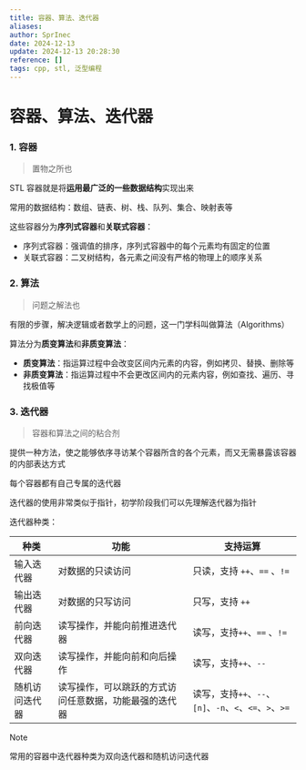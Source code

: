 ```yaml
---
title: 容器、算法、迭代器
aliases: 
author: SprInec
date: 2024-12-13
update: 2024-12-13 20:28:30
reference: []
tags: cpp, stl, 泛型编程
---
```

# 容器、算法、迭代器

### 1. 容器

> 置物之所也

STL 容器就是将**运用最广泛的一些数据结构**实现出来

常用的数据结构：数组、链表、树、栈、队列、集合、映射表等

这些容器分为**序列式容器**和**关联式容器**：

- 序列式容器：强调值的排序，序列式容器中的每个元素均有固定的位置
- 关联式容器：二叉树结构，各元素之间没有严格的物理上的顺序关系

### 2. 算法

> 问题之解法也

有限的步骤，解决逻辑或者数学上的问题，这一门学科叫做算法（Algorithms）

算法分为**质变算法**和**非质变算法**：

- **质变算法**：指运算过程中会改变区间内元素的内容，例如拷贝、替换、删除等
- **非质变算法**：指运算过程中不会更改区间内的元素内容，例如查找、遍历、寻找极值等

### 3. 迭代器

> 容器和算法之间的粘合剂

提供一种方法，使之能够依序寻访某个容器所含的各个元素，而又无需暴露该容器的内部表达方式

每个容器都有自己专属的迭代器

迭代器的使用非常类似于指针，初学阶段我们可以先理解迭代器为指针

迭代器种类：

| 种类        | 功能<br>                      | 支持运算                                        |
| --------- | --------------------------- | ------------------------------------------- |
| 输入迭代器<br> | 对数据的只读访问                    | 只读，支持 `++`、`==` 、`!=`                       |
| 输出迭代器     | 对数据的只写访问                    | 只写，支持 `++`                                  |
| 前向迭代器     | 读写操作，并能向前推进迭代器              | 读写，支持`++`、`==` 、`!=`                        |
| 双向迭代器     | 读写操作，并能向前和向后操作              | 读写，支持`++`、`--`                              |
| 随机访问迭代器   | 读写操作，可以跳跃的方式访问任意数据，功能最强的迭代器 | 读写，支持`++`、`--`、`[n]`、`-n`、`<`、`<=`、`>`、`>=` |

>[!Note] 
> 
> 常用的容器中迭代器种类为双向迭代器和随机访问迭代器

